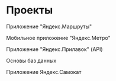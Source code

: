 # Проекты
  Приложение "Яндекс.Маршруты"
  
  Мобильное приложение "Яндекс.Метро"
  
  Приложение "Яндекс.Прилавок" (API)
  
  Основы баз данных
  
  Приложение Яндекс.Самокат
